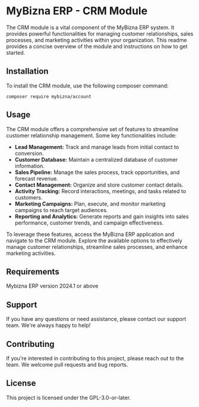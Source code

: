 # MyBizna ERP - CRM Module
The CRM module is a vital component of the MyBizna ERP system. It provides powerful functionalities for managing customer relationships, sales processes, and marketing activities within your organization. This readme provides a concise overview of the module and instructions on how to get started.

## Installation 
To install the CRM module, use the following composer command:
```
composer require mybizna/account
```

## Usage
The CRM module offers a comprehensive set of features to streamline customer relationship management. Some key functionalities include:

 - **Lead Management:** Track and manage leads from initial contact to conversion.
 - **Customer Database:** Maintain a centralized database of customer information.
 - **Sales Pipeline:** Manage the sales process, track opportunities, and forecast revenue.
 - **Contact Management:** Organize and store customer contact details.
 - **Activity Tracking:** Record interactions, meetings, and tasks related to customers.
 - **Marketing Campaigns:** Plan, execute, and monitor marketing campaigns to reach target audiences.
 - **Reporting and Analytics:** Generate reports and gain insights into sales performance, customer trends, and campaign effectiveness.

To leverage these features, access the MyBizna ERP application and navigate to the CRM module. Explore the available options to effectively manage customer relationships, streamline sales processes, and enhance marketing activities.

## Requirements
Mybizna ERP version 2024.1 or above

## Support
If you have any questions or need assistance, please contact our support team. We're always happy to help!

## Contributing
If you're interested in contributing to this project, please reach out to the team. We welcome pull requests and bug reports.

## License
This project is licensed under the GPL-3.0-or-later.
